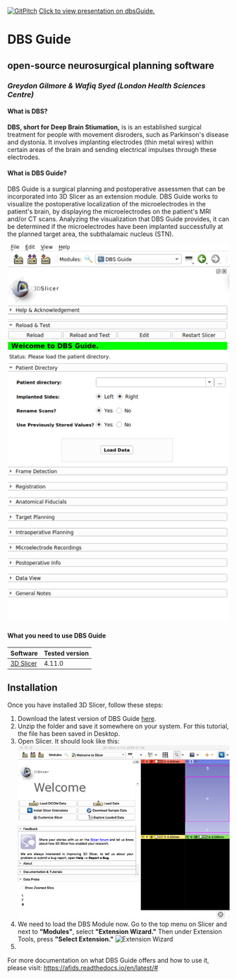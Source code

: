[![GitPitch](https://gitpitch.com/assets/badge.svg)](https://gitpitch.com/greydongilmore/slideshows/master?p=labretreat_2019#/) 
[Click to view presentation on dbsGuide.](https://gitpitch.com/greydongilmore/slideshows/master?p=labretreat_2019#/) 

# DBS Guide
## open-source neurosurgical planning software
### *Greydon Gilmore & Wafiq Syed (London Health Sciences Centre)*

#### What is DBS?
**DBS, short for Deep Brain Stiumation,** is is an established surgical treatment for people with movement disroders, such as Parkinson's disease and dystonia. It involves implanting electrodes (thin metal wires) within certain areas of the brain and sending electrical impulses through these electrodes.

#### What is DBS Guide?
DBS Guide is a surgical planning and postoperative assessmen that can be incorporated into 3D Slicer as an extension module. DBS Guide works to visualize the postoperative localization of the microelectrodes in the patient's brain, by displaying the microelectrodes on the patient's MRI and/or CT scans. Analyzing the visualization that DBS Guide provides, it can be determined if the microelectrodes have been implanted successfully at the planned target area, the subthalamaic nucleus (STN).

![DBS Guide User Interface](images/Picture1.png) 
#### What you need to use DBS Guide

| Software                                  | Tested version |
|-------------------------------------------|----------------|
| [3D Slicer](https://download.slicer.org/) | 4.11.0         |

## Installation
Once you have installed 3D Slicer, follow these steps:
1. Download the latest version of DBS Guide [here](https://github.com/greydongilmore/dbsGuide/archive/master.zip).
2. Unzip the folder and save it somewhere on your system. For this tutorial, the file has been saved in Desktop. 
3. Open Slicer. It should look like this: 
![Slicer Welcome](images/Slicer-Welcome.png)
3. We need to load the DBS Module now. Go to the top menu on Slicer and next to **"Modules"**, select **"Extension Wizard."** Then under Extension Tools, press **"Select Extension."** 
![Extension Wizard](images/Ext.Wizard.png)
4. 
For more documentation on what DBS Guide offers and how to use it, please visit: https://afids.readthedocs.io/en/latest/#
